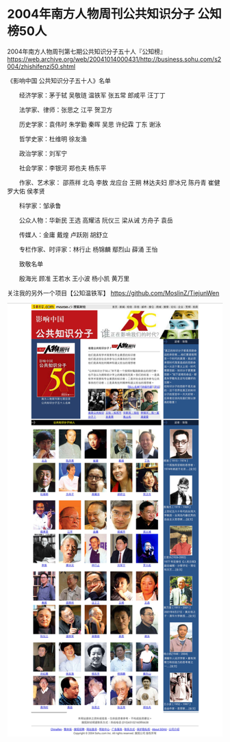 # 2004年南方人物周刊公共知识分子 公知榜50人
2004年南方人物周刊第七期公共知识分子五十人『公知榜』
https://web.archive.org/web/20041014000431/http://business.sohu.com/s2004/zhishifenzi50.shtml

《影响中国 公共知识分子五十人》名单

　　经济学家：茅于轼 吴敬琏 温铁军 张五常 郎咸平 汪丁丁

　　法学家、律师：张思之 江平 贺卫方

　　历史学家：袁伟时 朱学勤 秦晖 吴思 许纪霖 丁东 谢泳

　　哲学史家：杜维明 徐友渔

　　政治学家：刘军宁

　　社会学家：李银河 郑也夫 杨东平

　　作家、艺术家： 邵燕祥 北岛 李敖 龙应台 王朔 林达夫妇 廖冰兄 陈丹青 崔健 罗大佑 侯孝贤

　　科学家：邹承鲁

　　公众人物：华新民 王选 高耀洁 阮仪三 梁从诫 方舟子 袁岳

　　传媒人：金庸 戴煌 卢跃刚 胡舒立

　　专栏作家、时评家：林行止 杨锦麟 鄢烈山 薛涌 王怡

　　致敬名单

　　殷海光 顾准 王若水 王小波 杨小凯 黄万里
  
 关注我的另外一个项目【公知温铁军】
   https://github.com/MoslinZ/TiejunWen

  ![公知榜高清图](https://github.com/MoslinZ/Zhishifenzi50/blob/main/zhishifenzi50.shtml2160p.jpg)
